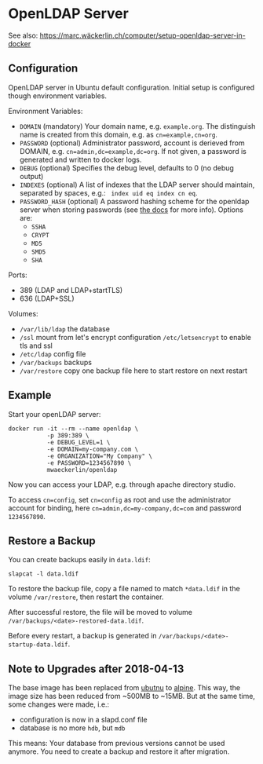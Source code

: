 OpenLDAP Server
===============

See also: https://marc.wäckerlin.ch/computer/setup-openldap-server-in-docker


Configuration
-------------

OpenLDAP server in Ubuntu default configuration. Initial setup is
configured though environment variables.

Environment Variables:
- `DOMAIN` (mandatory) 
    Your domain name, e.g. `example.org`. The distinguish name is created from this domain, e.g. as `cn=example,cn=org`.
- `PASSWORD` (optional) 
    Administrator password, account is derieved from DOMAIN, e.g. `cn=admin,dc=example,dc=org`.
    If not given, a password is generated and written to docker logs.
- `DEBUG` (optional) 
    Specifies the debug level, defaults to 0 (no debug output)
- `INDEXES` (optional) 
    A list of indexes that the LDAP server should maintain, separated by spaces, e.g.: ` index uid eq index cn eq`.
- `PASSWORD_HASH` (optional) 
    A password hashing scheme for the openldap server when storing passwords (see [the docs](https://openldap.org/doc/admin24/security.html#Password%20Storage) for more info). Options are:
    * `SSHA`
    * `CRYPT`
    * `MD5`
    * `SMD5`
    * `SHA`

Ports:
- 389 (LDAP and LDAP+startTLS)
- 636 (LDAP+SSL)

Volumes:
- `/var/lib/ldap` the database
- `/ssl` mount from let's encrypt configuration `/etc/letsencrypt` to enable tls and ssl
- `/etc/ldap` config file
- `/var/backups` backups
- `/var/restore` copy one backup file here to start restore on next restart


Example
-------

Start your openLDAP server:
```
docker run -it --rm --name openldap \
           -p 389:389 \
           -e DEBUG_LEVEL=1 \
           -e DOMAIN=my-company.com \
           -e ORGANIZATION="My Company" \
           -e PASSWORD=1234567890 \
           mwaeckerlin/openldap
```

Now you can access your LDAP, e.g. through apache directory studio.

To access `cn=config`, set `cn=config` as root and use the administrator account for binding, here `cn=admin,dc=my-company,dc=com` and password `1234567890`.


Restore a Backup
----------------

You can create backups easily in `data.ldif`:

    slapcat -l data.ldif

To restore the backup file, copy a file named to match `*data.ldif` in the volume `/var/restore`, then restart the container.

After successful restore, the file will be moved to volume `/var/backups/<date>-restored-data.ldif`.

Before every restart, a backup is generated in `/var/backups/<date>-startup-data.ldif`.


Note to Upgrades after 2018-04-13
---------------------------------

The base image has been replaced from [ubutnu](https://ubuntu.com) to [alpine](https://alpine-linux.org). This way, the image size has been reduced from ~500MB to ~15MB. But at the same time, some changes were made, i.e.:
 - configuration is now in a slapd.conf file
 - database is no more `hdb`, but `mdb`

This means: Your database from previous versions cannot be used anymore. You need to create a backup and restore it after migration.
